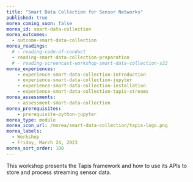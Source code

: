```yaml
---
title: "Smart Data Collection for Sensor Networks"
published: true
morea_coming_soon: false
morea_id: smart-data-collection
morea_outcomes:
  - outcome-smart-data-collection
morea_readings:
  # - reading-code-of-conduct
  - reading-smart-data-collection-preparation
  # - reading-screencast-workshop-smart-data-collection-s22
morea_experiences:
    - experience-smart-data-collection-introduction
    - experience-smart-data-collection-jupyter
    - experience-smart-data-collection-installation
    - experience-smart-data-collection-tapis-streams
morea_assessments:
    - assessment-smart-data-collection
morea_prerequisites:
    - prerequisite-python-jupyter
morea_type: module
morea_icon_url: /morea/smart-data-collection/tapis-logo.png
morea_labels:
  - Workshop
  - Friday, March 24, 2023
morea_sort_order: 100
---
```


This workshop presents the Tapis framework and how to use its APIs to store and process streaming sensor data.
